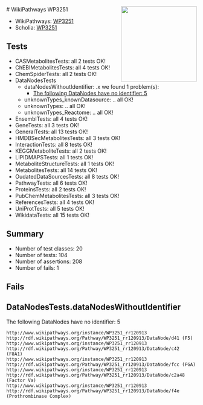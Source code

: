 <img style="float: right; width: 200px" src="https://upload.wikimedia.org/wikipedia/commons/thumb/8/83/Wplogo_with_text_500.png/640px-Wplogo_with_text_500.png" />
# WikiPathways WP3251

* WikiPathways: [WP3251](https://new.wikipathways.org/pathways/WP3251)
* Scholia: [WP3251](https://scholia.toolforge.org/wikipathways/WP3251)
## Tests
* CASMetabolitesTests: all 2 tests OK!
* ChEBIMetabolitesTests: all 4 tests OK!
* ChemSpiderTests: all 2 tests OK!
* DataNodesTests
    * dataNodesWithoutIdentifier: .x we found 1 problem(s):
        * [The following DataNodes have no identifier: 5](#d2d32fa4)
    * unknownTypes_knownDatasource: .. all OK!
    * unknownTypes: .. all OK!
    * unknownTypes_Reactome: .. all OK!
* EnsemblTests: all 4 tests OK!
* GeneTests: all 3 tests OK!
* GeneralTests: all 13 tests OK!
* HMDBSecMetabolitesTests: all 3 tests OK!
* InteractionTests: all 8 tests OK!
* KEGGMetaboliteTests: all 2 tests OK!
* LIPIDMAPSTests: all 1 tests OK!
* MetaboliteStructureTests: all 1 tests OK!
* MetabolitesTests: all 14 tests OK!
* OudatedDataSourcesTests: all 8 tests OK!
* PathwayTests: all 6 tests OK!
* ProteinsTests: all 2 tests OK!
* PubChemMetabolitesTests: all 3 tests OK!
* ReferencesTests: all 4 tests OK!
* UniProtTests: all 5 tests OK!
* WikidataTests: all 15 tests OK!


## Summary

* Number of test classes: 20
* Number of tests: 104
* Number of assertions: 208
* Number of fails: 1

## Fails

<a name="d2d32fa4" />

## DataNodesTests.dataNodesWithoutIdentifier

The following DataNodes have no identifier: 5
```
http://www.wikipathways.org/instance/WP3251_rr120913 http://rdf.wikipathways.org/Pathway/WP3251_rr120913/DataNode/d41 (F5)
http://www.wikipathways.org/instance/WP3251_rr120913 http://rdf.wikipathways.org/Pathway/WP3251_rr120913/DataNode/c42 (F8A1)
http://www.wikipathways.org/instance/WP3251_rr120913 http://rdf.wikipathways.org/Pathway/WP3251_rr120913/DataNode/fcc (FGA)
http://www.wikipathways.org/instance/WP3251_rr120913 http://rdf.wikipathways.org/Pathway/WP3251_rr120913/DataNode/c2a48 (Factor Va)
http://www.wikipathways.org/instance/WP3251_rr120913 http://rdf.wikipathways.org/Pathway/WP3251_rr120913/DataNode/f4e (Prothrombinase Complex)
```

